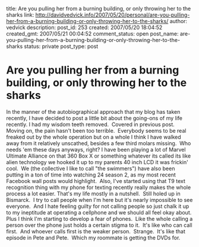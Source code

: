 title: Are you pulling her from a burning building, or only throwing her to the sharks
link: http://davidvedvick.info/2007/05/20/personal/are-you-pulling-her-from-a-burning-building-or-only-throwing-her-to-the-sharks/
author: vedvick
description: 
post_id: 253
created: 2007/05/20 18:04:52
created_gmt: 2007/05/21 00:04:52
comment_status: open
post_name: are-you-pulling-her-from-a-burning-building-or-only-throwing-her-to-the-sharks
status: private
post_type: post

# Are you pulling her from a burning building, or only throwing her to the sharks

In the manner of the autobiographical approach that my blog has taken recently, I have decided to post a little bit about the going-ons of my life recently. I had my wisdom teeth removed.  Covered in previous post.  Moving on, the pain hasn't been too terrible.  Everybody seems to be real freaked out by the whole operation but on a whole I think I have walked away from it relatively unscathed, besides a few third molars missing.  Who needs 'em these days anyways, right? I have been playing a lot of Marvel Ultimate Alliance on that 360 Box X or something whatever its called its like alien technology we hooked it up to my parents 40 inch LCD it was frickin' cool.  We (the collective I like to call "the swimmers") have also been putting in a ton of time into watching 24 season 2, as my most recent Facebook wall posts would highlight.  Also, I've started using that T9 text recognition thing with my phone for texting recently really makes the whole process a lot easier. That's my life mostly in a nutshell.  Still holed up in Bismarck.  I try to call people when I'm here but it's nearly impossible to see everyone.  And I hate feeling guilty for not calling people so just chalk it up to my ineptitude at operating a cellphone and we should all feel okay about.  Plus I think I'm starting to develop a fear of phones.  Like the whole calling a person over the phone just holds a certain stigma to it.  It's like who can call first.  And whoever calls first is the weaker person.  Strange.  It's like that episode in Pete and Pete.  Which my roommate is getting the DVDs for.